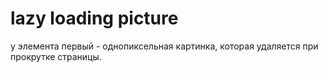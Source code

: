 # lazy loading picture

у элемента <picture> первый <source> - однопиксельная картинка, которая удаляется при прокрутке страницы.
